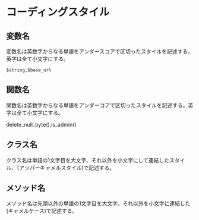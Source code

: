 # コーディングスタイル

## 変数名

変数名は英数字からなる単語をアンダースコアで区切ったスタイルを記述する。英字は全て小文字にする。

`⁠$string,$base_url`  

  

## 関数名

関数名は英数字からなる単語をアンダーコアで区切ったスタイルを記述する。英字は全て小文字にする。

delete_null_byte(),is_admin()

  

## クラス名

クラス名は単語の1文字目を大文字、それ以外を小文字にして連結したスタイル、（アッパーキャメルスタイル)で記述する。

  

## メソッド名

メソッド名は先頭以外の単語の1文字目を大文字、それ以外を小文字に連結した(キャメルケース)で記述する。
